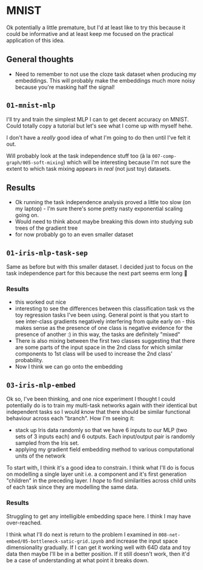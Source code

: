 # MNIST

Ok potentially a little premature, but I'd at least like to try this because it could be informative and at least keep me focused on the practical application of this idea.

## General thoughts

- Need to remember to not use the cloze task dataset when producing my embeddings. This will probably make the embeddings much more noisy because you're masking half the signal!

## `01-mnist-mlp`

I'll try and train the simplest MLP I can to get decent accuracy on MNIST. Could totally copy a tutorial but let's see what I come up with myself hehe.

I don't have a _really_ good idea of what I'm going to do then until I've felt it out.

Will probably look at the task independence stuff too (à la `007-comp-graph/005-soft-mixing`) which will be interesting because I'm not sure the extent to which task mixing appears in _real_ (not just toy) datasets.

## Results

- Ok running the task independence analysis proved a little too slow (on my laptop) - I'm sure there's some pretty nasty exponential scaling going on.
- Would need to think about maybe breaking this down into studying sub trees of the gradient tree
- for now probably go to an even smaller dataset

## `01-iris-mlp-task-sep`

Same as before but with this smaller dataset. I decided just to focus on the task independence part for this because the next part seems erm long 🙈

### Results

- this worked out nice
- interesting to see the differences between this classification task vs the toy regression tasks I've been using. General point is that you start to see inter-class gradients negatively interfering from quite early on - this makes sense as the presence of one class is negative evidence for the presence of another :) in this way, the tasks are definitely "mixed"
- There is also mixing between the first two classes suggesting that there are some parts of the input space in the 2nd class for which similar components to 1st class will be used to increase the 2nd class' probability.
- Now I think we can go onto the embedding

## `03-iris-mlp-embed`

Ok so, I've been thinking, and one nice experiment I thought I could potentially do is to train my multi-task networks again with their identical but independent tasks so I would _know_ that there should be similar functional behaviour across each "branch". How I'm seeing it:
- stack up Iris data randomly so that we have 6 inputs to our MLP (two sets of 3 inputs each) and 6 outputs. Each input/output pair is randomly sampled from the Iris set.
- applying my gradient field embedding method to various computational units of the network

To start with, I think it's a good idea to constrain. I think what I'll do is focus on modelling a single layer unit i.e. a component and it's first generation "children" in the preceding layer. I _hope_ to find similarities across child units of each task since they are modelling the same data.

### Results

Struggling to get any intelligible embedding space here. I think I may have over-reached.

I think what I'll do next is return to the problem I examined in `008-net-embed/05-bottleneck-satic-grid.ipynb` and increase the input space dimensionality gradually. If I can get it working well with 64D data and toy data then maybe I'll be in a better position. If it still doesn't work, then it'd be a case of understanding at what point it breaks down.
